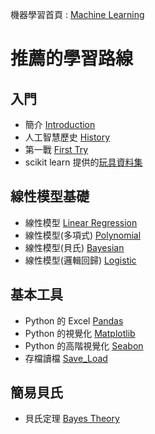 
機器學習首頁 : [Machine Learning](https://tobytoy.github.io/OpenResource/machine-learning(scikit-learn)/)

# 推薦的學習路線

## 入門

- 簡介 [Introduction](https://github.com/tobytoy/OpenResource/blob/main/machine-learning(scikit-learn)/jupyter/%E7%B0%A1%E4%BB%8B(Introduction)/01-01%20Introduction.ipynb)
- 人工智慧歷史 [History](https://github.com/tobytoy/OpenResource/blob/main/machine-learning(scikit-learn)/jupyter/%E7%B0%A1%E4%BB%8B(Introduction)/)
- 第一戰 [First Try](https://github.com/tobytoy/OpenResource/blob/main/machine-learning(scikit-learn)/jupyter/%E7%B0%A1%E4%BB%8B(Introduction)/01-02%20First_Try.ipynb)
- scikit learn 提供的[玩具資料集](https://github.com/tobytoy/OpenResource/blob/main/machine-learning(scikit-learn)/jupyter/%E8%B3%87%E6%96%99%E9%9B%86(datasets)/01-03%20Toy-datasets.ipynb)

## 線性模型基礎

- 線性模型 [Linear Regression](https://github.com/tobytoy/OpenResource/blob/main/machine-learning(scikit-learn)/jupyter/%E5%9F%BA%E6%9C%AC%E6%A8%A1%E5%9E%8B(basic-model)/%E7%B7%9A%E6%80%A7%E6%A8%A1%E5%9E%8B(Linear)/02_01%20Linear_Regression.ipynb)
- 線性模型(多項式) [Polynomial](https://github.com/tobytoy/OpenResource/blob/main/machine-learning(scikit-learn)/jupyter/%E5%9F%BA%E6%9C%AC%E6%A8%A1%E5%9E%8B(basic-model)/%E7%B7%9A%E6%80%A7%E6%A8%A1%E5%9E%8B(Linear)/02_02%20Linear_Regression_Polynomial.ipynb)
- 線性模型(貝氏) [Bayesian](https://github.com/tobytoy/OpenResource/blob/main/machine-learning(scikit-learn)/jupyter/%E5%9F%BA%E6%9C%AC%E6%A8%A1%E5%9E%8B(basic-model)/%E7%B7%9A%E6%80%A7%E6%A8%A1%E5%9E%8B(Linear)/02_02%20Linear_Regression_Bayesian.ipynb)
- 線性模型(邏輯回歸) [Logistic](https://github.com/tobytoy/OpenResource/blob/main/machine-learning(scikit-learn)/jupyter/%E5%9F%BA%E6%9C%AC%E6%A8%A1%E5%9E%8B(basic-model)/%E7%B7%9A%E6%80%A7%E6%A8%A1%E5%9E%8B(Linear)/02_02%20Linear_Regression_Logistic.ipynb)

## 基本工具

- Python 的 Excel [Pandas](https://github.com/tobytoy/OpenResource/blob/main/machine-learning(scikit-learn)/jupyter/%E5%85%B6%E4%BB%96%E5%B7%A5%E5%85%B7(other-tools)/00-01%20(Appendex)%20Pandas.ipynb)
- Python 的視覺化 [Matplotlib](https://github.com/tobytoy/OpenResource/blob/main/machine-learning(scikit-learn)/jupyter/%E5%85%B6%E4%BB%96%E5%B7%A5%E5%85%B7(other-tools)/00-02%20(Appendex)%20Visualization.ipynb)
- Python 的高階視覺化 [Seabon](https://github.com/tobytoy/OpenResource/blob/main/machine-learning(scikit-learn)/jupyter/%E5%85%B6%E4%BB%96%E5%B7%A5%E5%85%B7(other-tools)/00-03%20(Appendex)%20seabon.ipynb)
- 存檔讀檔 [Save_Load](https://github.com/tobytoy/OpenResource/blob/main/machine-learning(scikit-learn)/jupyter/%E5%85%B6%E4%BB%96%E5%B7%A5%E5%85%B7(other-tools)/00-04%20(Appendex)%20Save_Load.ipynb)

## 簡易貝氏

- 貝氏定理 [Bayes Theory](https://github.com/tobytoy/OpenResource/blob/main/machine-learning(scikit-learn)/jupyter/%E5%9F%BA%E6%9C%AC%E6%A8%A1%E5%9E%8B(basic-model)/%E8%B2%9D%E6%B0%8F(bayes)/03_01%20Bayes_Theory.ipynb)

